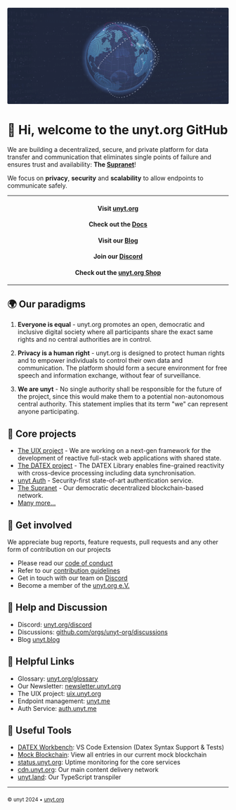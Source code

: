 ![Banner](https://github.com/unyt-org/.github/raw/main/profile/unyt_banner.png)

# 👋 Hi, welcome to the unyt.org GitHub

We are building a decentralized, secure, and private platform for data transfer and communication that eliminates single points of failure and ensures trust and availability: **The [Supranet](https://unyt.org/supranet)**!

We focus on **privacy**, **security** and **scalability** to allow endpoints to communicate safely. 

---
#### <div align="center">Visit [unyt.org](https://unyt.org)</div>
#### <div align="center">Check out the [Docs](https://docs.unyt.org)</div>
#### <div align="center">Visit our [Blog](https://unyt.blog)</div>
#### <div align="center">Join our [Discord](https://unyt.org/discord)</div>
#### <div align="center">Check out the [unyt.org Shop](https://shop.unyt.org)</div>

---

## 🌍 Our paradigms
1. **Everyone is equal** - unyt.org promotes an open, democratic and inclusive digital society where all participants share the exact same rights and no central authorities are in control.

2. **Privacy is a human right** - unyt.org is designed to protect human rights and to empower individuals to control their own data and communication. The platform should form a secure environment for free speech and information exchange, without fear of surveillance.

3. **We are unyt** - No single authority shall be responsible for the future of the project, since this would make them to a potential non-autonomous central authority. This statement implies that its term "we" can represent anyone participating.

## 🚀 Core projects
* [The UIX project](https://github.com/unyt-org/uix) - We are working on a next-gen framework for the development of reactive full-stack web applications with shared state.
* [The DATEX project](https://github.com/unyt-org/datex-core-js-legacy) - The DATEX Library enables fine-grained reactivity with cross-device processing including data synchronisation.
* [unyt Auth](https://unyt.blog/article/2023-12-10-introducing-the-unyt-auth-service) - Security-first state-of-art authentication service.
* [The Supranet](https://supranet.unyt.org) - Our democratic decentralized blockchain-based network.
* [Many more...](https://github.com/orgs/unyt-org/repositories)

## 📌 Get involved
We appreciate bug reports, feature requests, pull requests and any other form of contribution on our projects

* Please read our [code of conduct](https://github.com/unyt-org/.github/blob/main/CODE_OF_CONDUCT.md)
* Refer to our [contribution guidelines](https://github.com/unyt-org/.github/blob/main/CONTRIBUTING.md)
* Get in touch with our team on [Discord](https://unyt.org/discord)
* Become a member of the [unyt.org e.V.](https://unyt.org/join)

## 💬 Help and Discussion
* Discord: [unyt.org/discord](https://unyt.org/discord)
* Discussions: [github.com/orgs/unyt-org/discussions](https://github.com/orgs/unyt-org/discussions)
* Blog [unyt.blog](https://unyt.blog)

 
## 🛟 Helpful Links
 * Glossary: [unyt.org/glossary](https://unyt.org/glossary)
 * Our Newsletter: [newsletter.unyt.org](https://newsletter.unyt.org)
 * The UIX project: [uix.unyt.org](https://uix.unyt.org)
 * Endpoint management: [unyt.me](https://me.unyt.org)
 * Auth Service: [auth.unyt.me](https://auth.unyt.org)

## 🔧 Useful Tools
 * [DATEX Workbench](https://marketplace.visualstudio.com/items?itemName=unytorg.datex-workbench): VS Code Extension (Datex Syntax Support & Tests)
 * [Mock Blockchain](https://relay2.unyt.cc/): View all entries in our current mock blockchain
 * [status.unyt.org](https://status.unyt.org): Uptime monitoring for the core services
 * [cdn.unyt.org](https://cdn.unyt.org): Our main content delivery network
 * [unyt.land](https://unyt.land): Our TypeScript transpiler



---

<sub>&copy; unyt 2024 • [unyt.org](https://unyt.org)</sub>
